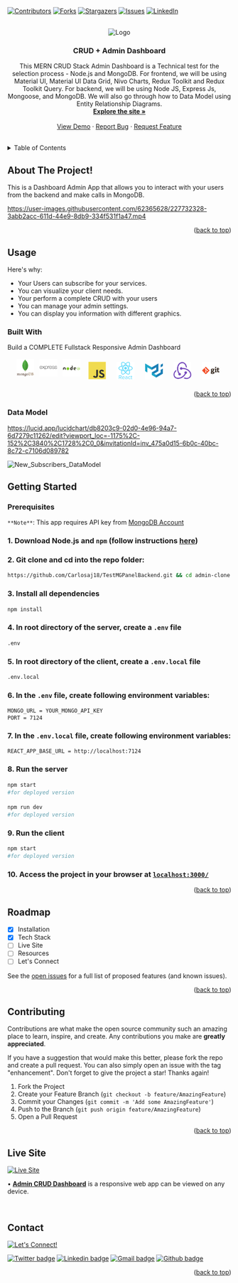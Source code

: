 <a name="readme-top"></a>
<!--
*** Thanks for checking out the Best-README-Template. If you have a suggestion
*** that would make this better, please fork the repo and create a pull request
*** or simply open an issue with the tag "enhancement".
*** Don't forget to give the project a star!
*** Thanks again! Now go create something AMAZING! :D
-->







<!-- PROJECT SHIELDS -->
<!--
*** I'm using markdown "reference style" links for readability.
*** Reference links are enclosed in brackets [ ] instead of parentheses ( ).
*** See the bottom of this document for the declaration of the reference variables
*** for contributors-url, forks-url, etc. This is an optional, concise syntax you may use.
*** https://www.markdownguide.org/basic-syntax/#reference-style-links
-->
[![Contributors][contributors-shield]][contributors-url]
[![Forks][forks-shield]][forks-url]
[![Stargazers][stars-shield]][stars-url]
[![Issues][issues-shield]][issues-url]
[![LinkedIn][linkedin-shield]][linkedin-url]



<!-- PROJECT LOGO -->
<br />
<div align="center">
  <a>
    <img src="https://user-images.githubusercontent.com/62365628/214876004-be858914-bb6b-4b6e-8c40-b49112ff0d30.png" alt="Logo" width="80" height="80">
  </a>

  <h3 align="center">CRUD + Admin Dashboard </h3>

  <p align="center">
    This MERN CRUD Stack Admin Dashboard is a Technical test for the selection process - Node.js and MongoDB. For frontend, we will be using Material UI, Material UI Data Grid, Nivo Charts, Redux Toolkit and Redux Toolkit Query. For backend, we will be using Node JS, Express Js, Mongoose, and MongoDB. We will also go through how to Data Model using Entity Relationship Diagrams.
    <br />
    <a href="https://github.com/Carlosaj18/TestMGPanelBackend"><strong>Explore the site »</strong></a>
    <br />
    <br />
    <a href="https://user-images.githubusercontent.com/62365628/227732328-3abb2acc-611d-44e9-8db9-334f531f1a47.mp4">View Demo</a>
    ·
    <a href="https://github.com/Carlosaj18/TestMGPanelBackend/issues">Report Bug</a>
    ·
    <a href="https://github.com/Carlosaj18/TestMGPanelBackend/issues">Request Feature</a>
  </p>
</div>

<br />
<!-- TABLE OF CONTENTS -->
<details>
  <summary>Table of Contents</summary>
  <ol>
    <li>
      <a href="#about-the-project">About The Project</a>
      <ul>
        <li><a href="#built-with">Built With</a></li>
        <li><a href="#data-model">Data Model</a></li>
      </ul>
    </li>
    <li>
      <a href="#getting-started">Getting Started</a>
      <ul>
        <li><a href="#prerequisites">Prerequisites</a></li>
        <li><a href="#installation">Installation</a></li>
      </ul>
    </li>
    <li><a href="#usage">Usage</a></li>
    <li><a href="#roadmap">Roadmap</a></li>
    <li><a href="#contributing">Contributing</a></li>
    <li><a href="#contact">Contact</a></li>
  </ol>
</details>

<!-- ABOUT THE PROJECT -->
## About The Project!


This is a Dashboard Admin App that allows you to interact with your users from the backend and make calls in MongoDB. 

https://user-images.githubusercontent.com/62365628/227732328-3abb2acc-611d-44e9-8db9-334f531f1a47.mp4

<p align="right">(<a href="#readme-top">back to top</a>)</p>

## Usage 

Here's why:
* Your Users can subscribe for your services. 
* You can visualize your client needs.
* Your perform a complete CRUD with your users 
* You can manage your admin settings. 
* You can display you information with different graphics. 

### Built With

Build a COMPLETE Fullstack Responsive Admin Dashboard

<p align="center">
  <a target="_blank" rel="noopener noreferrer"> <img src="https://github.com/devicons/devicon/blob/1119b9f84c0290e0f0b38982099a2bd027a48bf1/icons/mongodb/mongodb-original-wordmark.svg" alt="Mongo" height="40" style="vertical-align:top; margin:4px"></a>
  <a target="_blank" rel="noopener noreferrer"> <img src="https://github.com/devicons/devicon/blob/1119b9f84c0290e0f0b38982099a2bd027a48bf1/icons/express/express-original-wordmark.svg" alt="Express" height="40" style="vertical-align:top; margin:4px"></a>
  <a target="_blank" rel="noopener noreferrer"> <img src="https://github.com/devicons/devicon/blob/1119b9f84c0290e0f0b38982099a2bd027a48bf1/icons/nodejs/nodejs-original-wordmark.svg" alt="Node" height="40" style="vertical-align:top; margin:4px"></a>
  <a target="_blank" rel="noopener noreferrer"> <img src="https://github.com/devicons/devicon/blob/1119b9f84c0290e0f0b38982099a2bd027a48bf1/icons/javascript/javascript-original.svg" alt="Firebase" height="40" style="vertical-align:top; margin:10px"></a>
  <a target="_blank" rel="noopener noreferrer"> <img src="https://github.com/devicons/devicon/blob/master/icons/react/react-original-wordmark.svg" alt="React" height="40" style="vertical-align:top; margin:10px"</a>
   <a> <img src="https://github.com/devicons/devicon/blob/1119b9f84c0290e0f0b38982099a2bd027a48bf1/icons/materialui/materialui-original.svg" alt="MaterialUi" height="40" style="vertical-align:top; margin:10px"></a>
  <a> <img src="https://github.com/devicons/devicon/blob/1119b9f84c0290e0f0b38982099a2bd027a48bf1/icons/redux/redux-original.svg" alt="Redux" height="40" style="vertical-align:top; margin:10px"></a>
   <a> <img src="https://github.com/devicons/devicon/blob/1119b9f84c0290e0f0b38982099a2bd027a48bf1/icons/git/git-original-wordmark.svg" alt="MaterialUi" height="40" style="vertical-align:top; margin:10px"></a>
</p>
  
  
<p align="right">(<a href="#readme-top">back to top</a>)</p>


### Data Model

https://lucid.app/lucidchart/db8203c9-02d0-4e96-94a7-6d7279c11262/edit?viewport_loc=-1175%2C-152%2C3840%2C1728%2C0_0&invitationId=inv_475a0d15-6b0c-40bc-8c72-c7106d089782

![New_Subscribers_DataModel](https://user-images.githubusercontent.com/62365628/227727354-e53c31c1-c763-4558-83cb-4874ef2968b8.jpeg)

<!-- GETTING STARTED -->
## Getting Started

### Prerequisites

`**Note**`: This app requires API key from <a href="https://www.mongodb.com/" >MongoDB Account</a>

### 1. Download Node.js and `npm` (follow instructions [here](https://nodejs.org/en/))

### 2. Git clone and cd into the repo folder:

```bash
https://github.com/Carlosaj18/TestMGPanelBackend.git && cd admin-clone
```

### 3. Install all dependencies

```bash
npm install
```

### 4. In root directory of the server, create a `.env` file

```bash
.env
```

### 5. In root directory of the client, create a `.env.local` file

```bash
.env.local
```

### 6. In the `.env` file, create following environment variables:

```
MONGO_URL = YOUR_MONGO_API_KEY
PORT = 7124
```

### 7. In the `.env.local` file, create following environment variables:

```
REACT_APP_BASE_URL = http://localhost:7124
```

### 8. Run the server

```bash
npm start
#for deployed version

npm run dev
#for deployed version
```

### 9. Run the client

```bash
npm start
#for deployed version

```

### 10. Access the project in your browser at [`localhost:3000/`](localhost:3000)
   
<p align="right">(<a href="#readme-top">back to top</a>)</p>


<!-- ROADMAP -->
## Roadmap

- [x] Installation
- [x] Tech Stack
- [ ] Live Site
- [ ] Resources
- [ ] Let's Connect

See the [open issues](https://github.com/Carlosaj18/fullstack-admin/issues) for a full list of proposed features (and known issues).

<p align="right">(<a href="#readme-top">back to top</a>)</p>

<!-- CONTRIBUTING -->
## Contributing

Contributions are what make the open source community such an amazing place to learn, inspire, and create. Any contributions you make are **greatly appreciated**.

If you have a suggestion that would make this better, please fork the repo and create a pull request. You can also simply open an issue with the tag "enhancement".
Don't forget to give the project a star! Thanks again!

1. Fork the Project
2. Create your Feature Branch (`git checkout -b feature/AmazingFeature`)
3. Commit your Changes (`git commit -m 'Add some AmazingFeature'`)
4. Push to the Branch (`git push origin feature/AmazingFeature`)
5. Open a Pull Request

<p align="right">(<a href="#readme-top">back to top</a>)</p>

## Live Site 

<p id="live-site"><p>

<a href="https://backend-qe51.onrender.com/user/all">![Live Site](https://res.cloudinary.com/dn1e07eul/image/upload/v1659389947/Readme%20Headers/inter-live-site_ngkqcf.png)</a>

• **[Admin CRUD Dashboard](https://backend-qe51.onrender.com/user/all)** is a responsive web app can be viewed on any device.

<br>

<!-- CONTACT -->
## Contact

<a href=#lets-connect>![Let's Connect!](https://res.cloudinary.com/dn1e07eul/image/upload/v1659314257/Readme%20Headers/inter-lets-connect_bv3kcd.png)</a>

<p><a href="https://twitter.com/"><img src="https://img.shields.io/badge/twitter-%231DA1F2.svg?&style=for-the-badge&logo=twitter&logoColor=white" height=30 width=90 alt="Twitter badge"></a> <a href="https://www.linkedin.com/in/carlos-jaramillo-full-stack-developer/"><img src="https://img.shields.io/badge/linkedin-%230064e7.svg?&style=for-the-badge&logo=linkedin&logoColor=white" height=30 width=90 alt="Linkedin badge"></a> <a href="mailto:cjaramilloportilla@gmail.com"><img src="https://img.shields.io/badge/gmail-%23fd1745.svg?&style=for-the-badge&logo=gmail&logoColor=white" height=30 width=90 alt="Gmail badge"></a> <a href="https://github.com/Carlosaj18"><img src="https://img.shields.io/badge/github-%23ff8e44.svg?&style=for-the-badge&logo=github&logoColor=white" height=30 width=90 alt="Github badge"></a></p>

<p align="right">(<a href="#readme-top">back to top</a>)</p>

<!-- MARKDOWN LINKS & IMAGES -->
<!-- https://www.markdownguide.org/basic-syntax/#reference-style-links -->
[contributors-shield]: https://img.shields.io/github/contributors/othneildrew/Best-README-Template.svg?style=for-the-badge
[contributors-url]: https://github.com/Carlosaj18/fullstack-admin/graphs/contributors
[forks-shield]: https://img.shields.io/github/forks/othneildrew/Best-README-Template.svg?style=for-the-badge
[forks-url]: https://github.com/Carlosaj18/fullstack-admin/network/members
[stars-shield]: https://img.shields.io/github/stars/othneildrew/Best-README-Template.svg?style=for-the-badge
[stars-url]: https://github.com/othneildrew/Best-README-Template/stargazers
[issues-shield]: https://img.shields.io/github/issues/othneildrew/Best-README-Template.svg?style=for-the-badge
[issues-url]: https://github.com/Carlosaj18/fullstack-admin/issues
[linkedin-shield]: https://img.shields.io/badge/-LinkedIn-black.svg?style=for-the-badge&logo=linkedin&colorB=555
[linkedin-url]: https://www.linkedin.com/in/carlos-jaramillo-full-stack-developer/
[product-screenshot]: https://user-images.githubusercontent.com/62365628/216798918-82c7b3c2-8936-4e80-bf5d-9b83d2a1f3bc.mp4
[Next.js]: https://img.shields.io/badge/next.js-000000?style=for-the-badge&logo=nextdotjs&logoColor=white
[Next-url]: https://nextjs.org/
[React-url]: https://reactjs.org/
[Vue.js]: https://img.shields.io/badge/Vue.js-35495E?style=for-the-badge&logo=vuedotjs&logoColor=4FC08D
[Vue-url]: https://vuejs.org/
[Angular.io]: https://img.shields.io/badge/Angular-DD0031?style=for-the-badge&logo=angular&logoColor=white
[Angular-url]: https://angular.io/
[Svelte.dev]: https://img.shields.io/badge/Svelte-4A4A55?style=for-the-badge&logo=svelte&logoColor=FF3E00
[Svelte-url]: https://svelte.dev/
[Laravel.com]: https://img.shields.io/badge/Laravel-FF2D20?style=for-the-badge&logo=laravel&logoColor=white
[Laravel-url]: https://laravel.com
[Bootstrap.com]: https://img.shields.io/badge/Bootstrap-563D7C?style=for-the-badge&logo=bootstrap&logoColor=white
[Bootstrap-url]: https://getbootstrap.com
[JQuery.com]: https://img.shields.io/badge/jQuery-0769AD?style=for-the-badge&logo=jquery&logoColor=white
[JQuery-url]: https://jquery.com 
